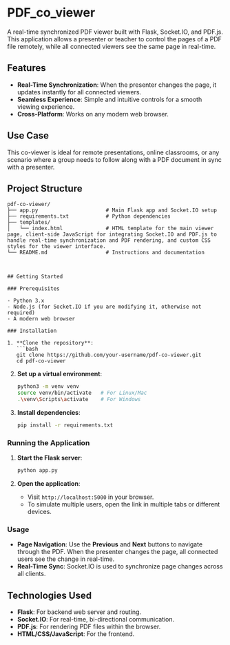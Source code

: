 # PDF_co_viewer


A real-time synchronized PDF viewer built with Flask, Socket.IO, and PDF.js. This application allows a presenter or teacher to control the pages of a PDF file remotely, while all connected viewers see the same page in real-time.



## Features

- **Real-Time Synchronization**: When the presenter changes the page, it updates instantly for all connected viewers.
- **Seamless Experience**: Simple and intuitive controls for a smooth viewing experience.
- **Cross-Platform**: Works on any modern web browser.

## Use Case

This co-viewer is ideal for remote presentations, online classrooms, or any scenario where a group needs to follow along with a PDF document in sync with a presenter.

## Project Structure
```plaintext
pdf-co-viewer/
├── app.py                      # Main Flask app and Socket.IO setup
├── requirements.txt            # Python dependencies
├── templates/
│   └── index.html              # HTML template for the main viewer page, client-side JavaScript for integrating Socket.IO and PDF.js to handle real-time synchronization and PDF rendering, and custom CSS styles for the viewer interface.
└── README.md                   # Instructions and documentation



## Getting Started

### Prerequisites

- Python 3.x
- Node.js (for Socket.IO if you are modifying it, otherwise not required)
- A modern web browser

### Installation

1. **Clone the repository**:
   ```bash
   git clone https://github.com/your-username/pdf-co-viewer.git
   cd pdf-co-viewer
   ```

2. **Set up a virtual environment**:
   ```bash
   python3 -m venv venv
   source venv/bin/activate   # For Linux/Mac
   .\venv\Scripts\activate    # For Windows
   ```

3. **Install dependencies**:
   ```bash
   pip install -r requirements.txt
   ```

### Running the Application

1. **Start the Flask server**:
   ```bash
   python app.py
   ```

2. **Open the application**:
   - Visit `http://localhost:5000` in your browser.
   - To simulate multiple users, open the link in multiple tabs or different devices.

### Usage

- **Page Navigation**: Use the **Previous** and **Next** buttons to navigate through the PDF. When the presenter changes the page, all connected users see the change in real-time.
- **Real-Time Sync**: Socket.IO is used to synchronize page changes across all clients.

## Technologies Used

- **Flask**: For backend web server and routing.
- **Socket.IO**: For real-time, bi-directional communication.
- **PDF.js**: For rendering PDF files within the browser.
- **HTML/CSS/JavaScript**: For the frontend.


